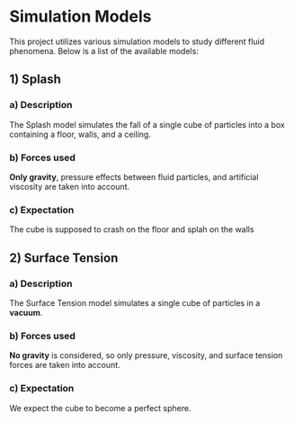 # Simulation Models

This project utilizes various simulation models to study different fluid phenomena. Below is a list of the available models:

## 1) Splash

### a) Description
The Splash model simulates the fall of a single cube of particles into a box containing a floor, walls, and a ceiling. 

### b) Forces used 
**Only gravity**, pressure effects between fluid particles, and artificial viscosity are taken into account.

### c) Expectation
The cube is supposed to crash on the floor and splah on the walls

## 2) Surface Tension

### a) Description
The Surface Tension model simulates a single cube of particles in a **vacuum**. 

### b) Forces used
**No gravity** is considered, so only pressure, viscosity, and surface tension forces are taken into account. 

### c) Expectation
We expect the cube to become a perfect sphere.
